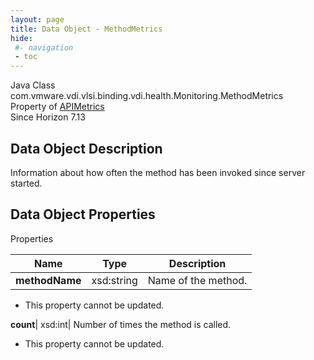 ```yaml
---
layout: page
title: Data Object - MethodMetrics
hide:
 #- navigation
 - toc
---
```






Java Class
    com.vmware.vdi.vlsi.binding.vdi.health.Monitoring.MethodMetrics  
Property of
     [APIMetrics](vdi.health.Monitoring.APIMetrics.md#field_detail)  
Since 
    Horizon 7.13

## Data Object Description 

Information about how often the method has been invoked since server started. 

## Data Object Properties

Properties

Name |  Type |  Description   
---|---|---  
**methodName**|  xsd:string|  Name of the method.   


* This property cannot be updated.

  
**count**|  xsd:int|  Number of times the method is called.   


* This property cannot be updated.

  
  
  
   
  
  

